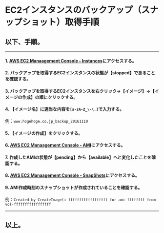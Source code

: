 # EC2インスタンスのバックアップ（スナップショット）取得手順

## 以下、手順。

--------------------------------

#### 1. [AWS EC2 Manaagement Console - Instances](https://ap-northeast-1.console.aws.amazon.com/ec2/v2/home?region=ap-northeast-1#Instances:sort=instanceId)にアクセスする。

#### 2. バックアップを取得するEC2インスタンスの状態が【stopped】であることを確認する。

#### 3. バックアップを取得するEC2インスタンスを右クリック->【イメージ】->【イメージの作成】の順にクリックする。

#### 4. 【イメージ名】に適当な内容を`[a-zA-Z_\-\.]`で入力する。
例：`www.hogehoge.co.jp_backup_20161110`

#### 5. 【イメージの作成】をクリックする。

#### 6. [AWS EC2 Manaagement Console - AMI](https://ap-northeast-1.console.aws.amazon.com/ec2/v2/home?region=ap-northeast-1#Images:visibility=owned-by-me;sort=creationDate)にアクセスする。

#### 7. 作成したAMIの状態が【pending】から【available】へと変化したことを確認する。

#### 8. [AWS EC2 Manaagement Console - SnapShots](https://ap-northeast-1.console.aws.amazon.com/ec2/v2/home?region=ap-northeast-1#Snapshots:sort=startTime)にアクセスする。

#### 9. AMI作成時刻のスナップショットが作成されていることを確認する。
例：`Created by CreateImage(i-fffffffffffffffff) for ami-ffffffff from vol-fffffffffffffffff`

--------------------------------

## 以上。
